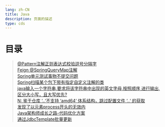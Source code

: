 ```yaml
---
lang: zh-CN    
title: Java  
description: 页面的描述   
type: cds
---
```


# 目录

> [@Pattern注解正则表达式校验逗号分隔字](@Pattern注解正则表达式校验逗号分隔字符.md)  
> [Feign @SpringQueryMap注解](Feign@SpringQueryMap注解.md)  
> [Spring单元测试事物不提交问题](Spring单元测试事物不提交问题.md)  
> [Spring扫描某个包下带有指定自定义注解的类](Spring扫描某个包下带有指定自定义注解的类.md)  
> [java输入一个字符串,要求将该字符串中出现的英文字母,按照顺序 进行输出,区分大小写，且大写优先?](java输入一个字符串,要求将该字符串中出现的英文字母,按照顺序进行输出,区分大小写,且大写优先.md)  
> [N: 鉴于仓库 ‘..‘不支持 ‘amd64‘ 体系结构，跳过配置文件 ‘..‘ 的获取](仓库不支持amd64体系结构，跳过配置文件..的获取.md)  
> [发现了以元素process开头的无效内](发现了以元素process开头的无效内容.md)  
> [Java架构师成长之路-代码优化方案](架构师成长之路.md)  
> [通过JdbcTemplate批量更新](通过JdbcTemplate批量更新.md)  

<Comment></Comment>

